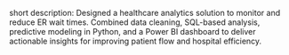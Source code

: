 short description: Designed a healthcare analytics solution to monitor and reduce ER wait times. Combined data cleaning, SQL-based analysis, predictive modeling in Python, and a Power BI dashboard to deliver actionable insights for improving patient flow and hospital efficiency.
